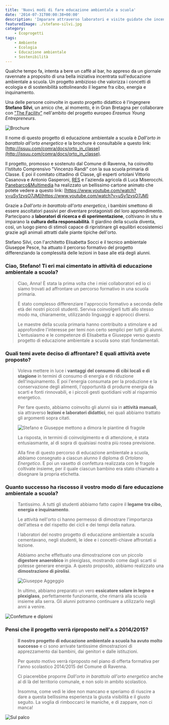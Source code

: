```yaml
---
title: 'Nuovi modi di fare educazione ambientale a scuola'
date: '2014-07-31T00:00:38+00:00'
description: 'Imparare attraverso laboratori e visite guidate che incentivino la creatività dei bambini: c'è un nuovo modo di fare educazione ambientale a scuola.'
featuredImage: ./stefano-silvi.jpg
category:
    - Ecoprogetti
tags:
    - Ambiente
    - Ecologia
    - Educazione ambientale
    - Sostenibilità
---
```


Qualche tempo fa, intenta a bere un caffè al bar, ho appreso da un giornale ravennate a proposito di una bella iniziativa incentrata sull'educazione ambientale a scuola. Un progetto ambizioso che valorizza i concetti di ecologia e di sostenibilità sottolineando il legame fra cibo, energia e inquinamento.

Una delle persone coinvolte in questo progetto didattico è l'ingegnere **Stefano Silvi**, un amico che, al momento, è in Gran Bretagna per collaborare con ["The Facility"](http://www.the-facility.co.uk) nell'ambito del progetto europeo *Erasmus Young Entrepreneurs*.

![Brochure](./brochure.jpg)

Il nome di questo progetto di educazione ambientale a scuola è *Dall'orto in barattolo all'orto energetico* e la brochure è consultabile a questo link: [http://issuu.com/comra/docs/orto_in_classe](http://issuu.com/comra/docs/orto_in_classe).

Il progetto, promosso e sostenuto dal Comune di Ravenna, ha coinvolto l'Istituto Comprensivo "Vincenzo Randi" con la sua scuola primaria di Classe. E poi il comitato cittadino di Classe, gli esperti ortolani Vittorio Casanova e Antonio Gasperoni, [RES](http://www.resitalia.org) e l'azienda agricola di Luca Miserocchi.
[Panebarco&Multimedia](http://www.panebarco.it) ha realizzato un bellissimo cartone animato che potete vedere a questo link: [https://www.youtube.com/watch?v=uSy1zvsO7JM](https://www.youtube.com/watch?v=uSy1zvsO7JM)

Grazie a *Dall'orto in barattolo all'orto energetico*, i bambini smettono di essere ascoltatori passivi per diventare protagonisti del loro apprendimento. Partecipano a **laboratori di ricerca e di sperimentazione**, coltivano in situ e imparano la **cultura della responsabilità**.
Il giardino della scuola diventa, così, un luogo pieno di stimoli capace di ripristinare gli equilibri ecosistemici grazie agli animali attratti dalle piante tipiche dell'orto.

Stefano Silvi, con l'architetto Elisabetta Socci e il tecnico ambientale Giuseppe Pesce, ha attuato il percorso formativo del progetto differenziando la complessità delle lezioni in base alle età degli alunni.

### Ciao, Stefano! Ti eri mai cimentato in attività di educazione ambientale a scuola?

> Ciao, Anna! È stata la prima volta che i miei collaboratori ed io ci siamo trovati ad affrontare un percorso formativo in una scuola primaria.
>
> È stato complesso differenziare l'approccio formativo a seconda delle età dei nostri piccoli studenti. Serviva coinvolgerli tutti allo stesso modo ma, chiaramente, utilizzando linguaggi e approcci diversi.
>
> Le maestre della scuola primaria hanno contribuito a stimolare e ad approfondire l'interesse per temi non certo semplici per tutti gli alunni. L'entusiasmo e le competenze di Elisabetta e Giuseppe verso questo progetto di educazione ambientale a scuola sono stati fondamentali.

### Quali temi avete deciso di affrontare? E quali attività avete proposto?

> Voleva mettere in luce i **vantaggi del consumo di cibi locali e di stagione** in termini di consumo di energia e di riduzione dell'inquinamento. E poi l'energia consumata per la produzione e la conservazione degli alimenti, l'opportunità di produrre energia da scarti e fonti rinnovabili, e i piccoli gesti quotidiani volti al risparmio energetico.
>
> Per fare questo, abbiamo coinvolto gli alunni sia in **attività manuali**, sia attraverso **lezioni e laboratori didattici**, nei quali abbiamo trattato gli argomenti sopra citati.
>
> ![Stefano e Giuseppe mettono a dimora le piantine di fragole](./a-dimora.jpg)
>
> La risposta, in termini di coinvolgimento e di attenzione, è stata entusiasmante, al di sopra di qualsiasi nostra più rosea previsione.
>
> Alla fine di questo percorso di educazione ambientale a scuola, abbiamo consegnato a ciascun alunno il diploma di *Ortolano Energetico*. E poi un vasetto di confettura realizzata con le fragole coltivate insieme, per il quale ciascun bambino era stato chiamato a disegnare la propria etichetta.

### Quanto successo ha riscosso il vostro modo di fare educazione ambientale a scuola?

> Tantissimo. A tutti gli studenti abbiamo fatto capire il **legame tra cibo, energia e inquinamento**.
>
> Le attività nell'orto ci hanno permesso di dimostrare l'importanza dell'attesa e del rispetto dei cicli e dei tempi della natura.
>
> I laboratori del nostro progetto di educazione ambientale a scuola cementavano, negli studenti, le idee e i concetti-chiave affrontati a lezione.
>
> Abbiamo anche effettuato una dimostrazione con un piccolo **digestore anaerobico** in plexiglass, mostrando come dagli scarti si potesse generare energia. A questo proposito, abbiamo realizzato una **dimostrazione di pirolisi**.
>
> ![Giuseppe Aggeggio](./giuseppe-aggeggio.jpg)
>
> In ultimo, abbiamo preparato un vero **essicatore solare in legno e plexiglass**, perfettamente funzionante, che rimarrà alla scuola insieme alla serra. Gli alunni potranno continuare a utilizzarlo negli anni a venire.

![Confetture e diplomi](./confetture-e-diplomi.jpg)

### Pensi che il progetto verrà riproposto nell'a.s 2014/2015?

> **Il nostro progetto di educazione ambientale a scuola ha avuto molto successo** e ci sono arrivate tantissime dimostrazioni di apprezzamento dai bambini, dai genitori e dalle istituzioni.
>
> Per questo motivo verrà riproposto nel piano di offerta formativa per l'anno scolastico 2014/2015 del Comune di Ravenna.
>
> Ci piacerebbe proporre *Dall'orto in barattolo all'orto energetico* anche al di là del territorio comunale, e non solo in ambito scolastico.
>
> Insomma, come vedi le idee non mancano e speriamo di riuscire a dare a questa bellissima esperienza la giusta visibilità e il giusto seguito. La voglia di rimboccarci le maniche, e di zappare, non ci manca!

![Sul palco](./sul-palco.jpg)
